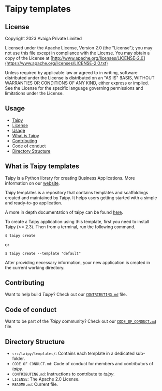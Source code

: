 # Taipy templates

## License
Copyright 2023 Avaiga Private Limited

Licensed under the Apache License, Version 2.0 (the "License"); you may not use this file except in compliance with
the License. You may obtain a copy of the License at
[http://www.apache.org/licenses/LICENSE-2.0](https://www.apache.org/licenses/LICENSE-2.0.txt)

Unless required by applicable law or agreed to in writing, software distributed under the License is distributed on
an "AS IS" BASIS, WITHOUT WARRANTIES OR CONDITIONS OF ANY KIND, either express or implied. See the License for the
specific language governing permissions and limitations under the License.

## Usage
  - [Taipy](#taipy)
  - [License](#license)
  - [Usage](#usage)
  - [What is Taipy](#what-is-taipy)
  - [Contributing](#contributing)
  - [Code of conduct](#code-of-conduct)
  - [Directory Structure](#directory-structure)

## What is Taipy templates

Taipy is a Python library for creating Business Applications. More information on our [website](https://www.taipy.io).

Taipy templates is a repository that contains templates and scaffoldings created and maintained by Taipy. It helps
users getting started with a simple and ready-to-go application.

A more in depth documentation of taipy can be found [here](https://docs.taipy.io).

To create a Taipy application using this template, first you need to install Taipy (>= 2.3). Then from a terminal,
run the following command.
```
$ taipy create
```
or
```
$ taipy create --template "default"
```

After providing necessary information, your new application is created in the current working directory.

## Contributing

Want to help build _Taipy_? Check out our [`CONTRIBUTING.md`](CONTRIBUTING.md) file.

## Code of conduct

Want to be part of the _Taipy_ community? Check out our [`CODE_OF_CONDUCT.md`](CODE_OF_CONDUCT.md) file.

## Directory Structure

- `src/taipy/templates/`: Contains each template in a dedicated sub-folder.
- `CODE_OF_CONDUCT.md`: Code of conduct for members and contributors of _taipy_.
- `CONTRIBUTING.md`: Instructions to contribute to _taipy_.
- `LICENSE`: The Apache 2.0 License.
- `README.md`: Current file.
